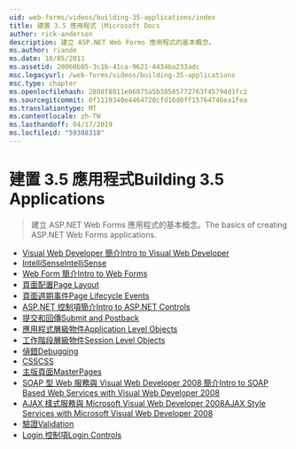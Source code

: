 ```yaml
---
uid: web-forms/videos/building-35-applications/index
title: 建置 3.5 應用程式 |Microsoft Docs
author: rick-anderson
description: 建立 ASP.NET Web Forms 應用程式的基本概念。
ms.author: riande
ms.date: 10/05/2011
ms.assetid: 20060b05-3c1b-41ca-9621-4434ba233adc
msc.legacyurl: /web-forms/videos/building-35-applications
msc.type: chapter
ms.openlocfilehash: 2808f8811e06875a5b38585772763f45794d1fc2
ms.sourcegitcommit: 0f1119340e4464720cfd16d0ff15764746ea1fea
ms.translationtype: MT
ms.contentlocale: zh-TW
ms.lasthandoff: 04/17/2019
ms.locfileid: "59388318"
---
```

# <a name="building-35-applications"></a><span data-ttu-id="1cdae-103">建置 3.5 應用程式</span><span class="sxs-lookup"><span data-stu-id="1cdae-103">Building 3.5 Applications</span></span>

> <span data-ttu-id="1cdae-104">建立 ASP.NET Web Forms 應用程式的基本概念。</span><span class="sxs-lookup"><span data-stu-id="1cdae-104">The basics of creating ASP.NET Web Forms applications.</span></span>


- [<span data-ttu-id="1cdae-105">Visual Web Developer 簡介</span><span class="sxs-lookup"><span data-stu-id="1cdae-105">Intro to Visual Web Developer</span></span>](intro-to-visual-web-developer.md)
- [<span data-ttu-id="1cdae-106">IntelliSense</span><span class="sxs-lookup"><span data-stu-id="1cdae-106">IntelliSense</span></span>](intellisense.md)
- [<span data-ttu-id="1cdae-107">Web Form 簡介</span><span class="sxs-lookup"><span data-stu-id="1cdae-107">Intro to Web Forms</span></span>](intro-to-web-forms.md)
- [<span data-ttu-id="1cdae-108">頁面配置</span><span class="sxs-lookup"><span data-stu-id="1cdae-108">Page Layout</span></span>](page-layout.md)
- [<span data-ttu-id="1cdae-109">頁面週期事件</span><span class="sxs-lookup"><span data-stu-id="1cdae-109">Page Lifecycle Events</span></span>](page-lifecycle-events.md)
- [<span data-ttu-id="1cdae-110">ASP.NET 控制項簡介</span><span class="sxs-lookup"><span data-stu-id="1cdae-110">Intro to ASP.NET Controls</span></span>](intro-to-aspnet-controls.md)
- [<span data-ttu-id="1cdae-111">提交和回傳</span><span class="sxs-lookup"><span data-stu-id="1cdae-111">Submit and Postback</span></span>](submit-and-postback.md)
- [<span data-ttu-id="1cdae-112">應用程式層級物件</span><span class="sxs-lookup"><span data-stu-id="1cdae-112">Application Level Objects</span></span>](application-level-objects.md)
- [<span data-ttu-id="1cdae-113">工作階段層級物件</span><span class="sxs-lookup"><span data-stu-id="1cdae-113">Session Level Objects</span></span>](session-level-objects.md)
- [<span data-ttu-id="1cdae-114">偵錯</span><span class="sxs-lookup"><span data-stu-id="1cdae-114">Debugging</span></span>](debugging.md)
- [<span data-ttu-id="1cdae-115">CSS</span><span class="sxs-lookup"><span data-stu-id="1cdae-115">CSS</span></span>](css.md)
- [<span data-ttu-id="1cdae-116">主版頁面</span><span class="sxs-lookup"><span data-stu-id="1cdae-116">MasterPages</span></span>](masterpages.md)
- [<span data-ttu-id="1cdae-117">SOAP 型 Web 服務與 Visual Web Developer 2008 簡介</span><span class="sxs-lookup"><span data-stu-id="1cdae-117">Intro to SOAP Based Web Services with Visual Web Developer 2008</span></span>](an-introduction-to-soap-based-web-services-with-visual-web-developer-2008.md)
- [<span data-ttu-id="1cdae-118">AJAX 樣式服務與 Microsoft Visual Web Developer 2008</span><span class="sxs-lookup"><span data-stu-id="1cdae-118">AJAX Style Services with Microsoft Visual Web Developer 2008</span></span>](ajax-style-services-with-microsoft-visual-web-developer-2008.md)
- [<span data-ttu-id="1cdae-119">驗證</span><span class="sxs-lookup"><span data-stu-id="1cdae-119">Validation</span></span>](validation.md)
- [<span data-ttu-id="1cdae-120">Login 控制項</span><span class="sxs-lookup"><span data-stu-id="1cdae-120">Login Controls</span></span>](login-controls.md)
